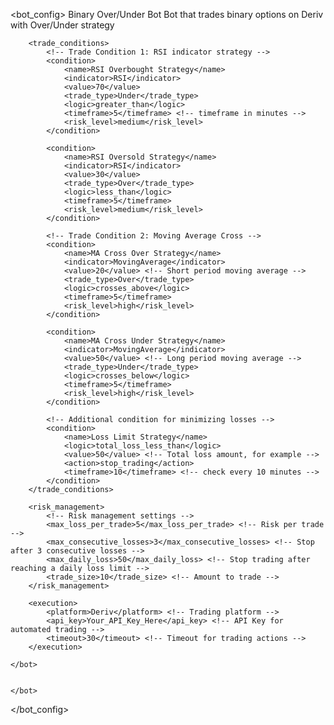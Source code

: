 <?xml version="1.0" encoding="UTF-8"?>
<bot_config>
    <bot>
        <name>Binary Over/Under Bot</name>
        <description>Bot that trades binary options on Deriv with Over/Under strategy</description>
        
        <trade_conditions>
            <!-- Trade Condition 1: RSI indicator strategy -->
            <condition>
                <name>RSI Overbought Strategy</name>
                <indicator>RSI</indicator>
                <value>70</value>
                <trade_type>Under</trade_type>
                <logic>greater_than</logic>
                <timeframe>5</timeframe> <!-- timeframe in minutes -->
                <risk_level>medium</risk_level>
            </condition>

            <condition>
                <name>RSI Oversold Strategy</name>
                <indicator>RSI</indicator>
                <value>30</value>
                <trade_type>Over</trade_type>
                <logic>less_than</logic>
                <timeframe>5</timeframe>
                <risk_level>medium</risk_level>
            </condition>

            <!-- Trade Condition 2: Moving Average Cross -->
            <condition>
                <name>MA Cross Over Strategy</name>
                <indicator>MovingAverage</indicator>
                <value>20</value> <!-- Short period moving average -->
                <trade_type>Over</trade_type>
                <logic>crosses_above</logic>
                <timeframe>5</timeframe>
                <risk_level>high</risk_level>
            </condition>

            <condition>
                <name>MA Cross Under Strategy</name>
                <indicator>MovingAverage</indicator>
                <value>50</value> <!-- Long period moving average -->
                <trade_type>Under</trade_type>
                <logic>crosses_below</logic>
                <timeframe>5</timeframe>
                <risk_level>high</risk_level>
            </condition>

            <!-- Additional condition for minimizing losses -->
            <condition>
                <name>Loss Limit Strategy</name>
                <logic>total_loss_less_than</logic>
                <value>50</value> <!-- Total loss amount, for example -->
                <action>stop_trading</action>
                <timeframe>10</timeframe> <!-- check every 10 minutes -->
            </condition>
        </trade_conditions>

        <risk_management>
            <!-- Risk management settings -->
            <max_loss_per_trade>5</max_loss_per_trade> <!-- Risk per trade -->
            <max_consecutive_losses>3</max_consecutive_losses> <!-- Stop after 3 consecutive losses -->
            <max_daily_loss>50</max_daily_loss> <!-- Stop trading after reaching a daily loss limit -->
            <trade_size>10</trade_size> <!-- Amount to trade -->
        </risk_management>

        <execution>
            <platform>Deriv</platform> <!-- Trading platform -->
            <api_key>Your_API_Key_Here</api_key> <!-- API Key for automated trading -->
            <timeout>30</timeout> <!-- Timeout for trading actions -->
        </execution>

    </bot>


    </bot>
</bot_config>
